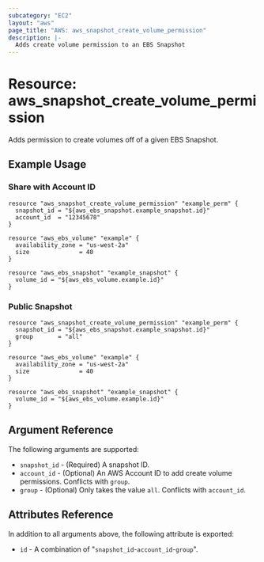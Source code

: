 ```yaml
---
subcategory: "EC2"
layout: "aws"
page_title: "AWS: aws_snapshot_create_volume_permission"
description: |-
  Adds create volume permission to an EBS Snapshot
---
```


# Resource: aws_snapshot_create_volume_permission

Adds permission to create volumes off of a given EBS Snapshot.

## Example Usage

### Share with Account ID

```hcl
resource "aws_snapshot_create_volume_permission" "example_perm" {
  snapshot_id = "${aws_ebs_snapshot.example_snapshot.id}"
  account_id  = "12345678"
}

resource "aws_ebs_volume" "example" {
  availability_zone = "us-west-2a"
  size              = 40
}

resource "aws_ebs_snapshot" "example_snapshot" {
  volume_id = "${aws_ebs_volume.example.id}"
}
```

### Public Snapshot

```hcl
resource "aws_snapshot_create_volume_permission" "example_perm" {
  snapshot_id = "${aws_ebs_snapshot.example_snapshot.id}"
  group       = "all"
}

resource "aws_ebs_volume" "example" {
  availability_zone = "us-west-2a"
  size              = 40
}

resource "aws_ebs_snapshot" "example_snapshot" {
  volume_id = "${aws_ebs_volume.example.id}"
}
```

## Argument Reference

The following arguments are supported:

  * `snapshot_id` - (Required) A snapshot ID.
  * `account_id` - (Optional) An AWS Account ID to add create volume permissions. Conflicts with `group`.
  * `group` - (Optional) Only takes the value `all`. Conflicts with `account_id`.

## Attributes Reference

In addition to all arguments above, the following attribute is exported:

  * `id` - A combination of "`snapshot_id`-`account_id`-`group`".
